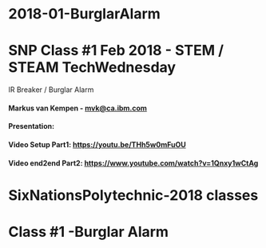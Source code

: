 # 2018-01-BurglarAlarm
# SNP Class #1 Feb 2018 - STEM / STEAM TechWednesday
IR Breaker / Burglar Alarm
#### Markus van Kempen - mvk@ca.ibm.com

#### Presentation: 
#### Video Setup Part1: https://youtu.be/THh5w0mFuOU
#### Video end2end Part2: https://www.youtube.com/watch?v=1Qnxy1wCtAg

# SixNationsPolytechnic-2018 classes
# Class #1 -Burglar Alarm
